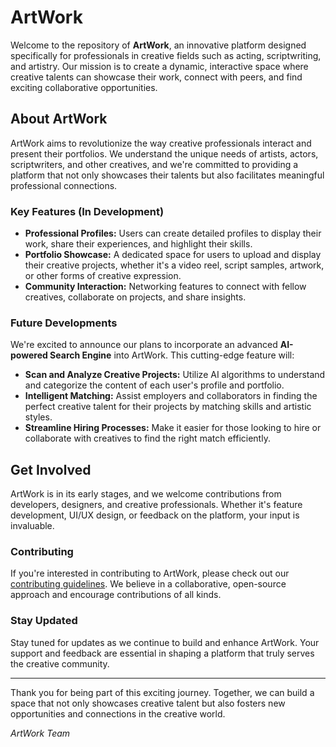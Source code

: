 # ArtWork

Welcome to the repository of **ArtWork**, an innovative platform designed specifically for professionals in creative fields such as acting, scriptwriting, and artistry. Our mission is to create a dynamic, interactive space where creative talents can showcase their work, connect with peers, and find exciting collaborative opportunities.

## About ArtWork

ArtWork aims to revolutionize the way creative professionals interact and present their portfolios. We understand the unique needs of artists, actors, scriptwriters, and other creatives, and we're committed to providing a platform that not only showcases their talents but also facilitates meaningful professional connections.

### Key Features (In Development)

- **Professional Profiles:** Users can create detailed profiles to display their work, share their experiences, and highlight their skills.
- **Portfolio Showcase:** A dedicated space for users to upload and display their creative projects, whether it's a video reel, script samples, artwork, or other forms of creative expression.
- **Community Interaction:** Networking features to connect with fellow creatives, collaborate on projects, and share insights.

### Future Developments

We're excited to announce our plans to incorporate an advanced **AI-powered Search Engine** into ArtWork. This cutting-edge feature will:

- **Scan and Analyze Creative Projects:** Utilize AI algorithms to understand and categorize the content of each user's profile and portfolio.
- **Intelligent Matching:** Assist employers and collaborators in finding the perfect creative talent for their projects by matching skills and artistic styles.
- **Streamline Hiring Processes:** Make it easier for those looking to hire or collaborate with creatives to find the right match efficiently.

## Get Involved

ArtWork is in its early stages, and we welcome contributions from developers, designers, and creative professionals. Whether it's feature development, UI/UX design, or feedback on the platform, your input is invaluable.

### Contributing

If you're interested in contributing to ArtWork, please check out our [contributing guidelines](CONTRIBUTING.md). We believe in a collaborative, open-source approach and encourage contributions of all kinds.

### Stay Updated

Stay tuned for updates as we continue to build and enhance ArtWork. Your support and feedback are essential in shaping a platform that truly serves the creative community.

---

Thank you for being part of this exciting journey. Together, we can build a space that not only showcases creative talent but also fosters new opportunities and connections in the creative world.

*ArtWork Team*

